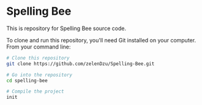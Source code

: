 # Spelling Bee
This is repository for Spelling Bee source code.

To clone and run this repository, you'll need Git installed on your computer. From your command line:

```bash
# Clone this repository
git clone https://github.com/zelenDzu/Spelling-Bee.git

# Go into the repository
cd spelling-bee

# Compile the project
init
```

